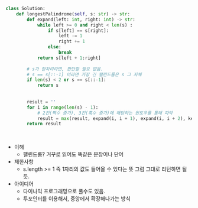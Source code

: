 ```python
class Solution:
    def longestPalindrome(self, s: str) -> str:
        def expand(left: int, right: int) -> str:
            while left >= 0 and right < len(s) : 
                if s[left] == s[right]:
                    left -= 1
                    right += 1
                else:
                    break
            return s[left + 1:right]
        
        # s가 한자리라면, 판단할 필요 없음.
        # s == s[::-1] 이라면 가장 긴 팰린드롬은 s 그 자체
        if len(s) < 2 or s == s[::-1]:
            return s
        
        
        result = ''
        for i in range(len(s) - 1):
            # 2칸(짝수 증가), 3칸(혹수 증가)에 해당하는 윈도우를 통해 파악
            result = max(result, expand(i, i + 1), expand(i, i + 2), key=len)
        return result
        
        
```

- 이해
    - 팰린드롬? 거꾸로 읽어도 똑같은 문장이나 단어
- 제한사항
    - s.length >= 1 즉 1자리의 값도 들어올 수 있다는 뜻 그럼 그대로 리턴하면 될듯.
- 아이디어
    - 다이나믹 프로그래밍으로 풀수도 있음.
    - 투포인터를 이용해서, 중앙에서 확장해나가는 방식
